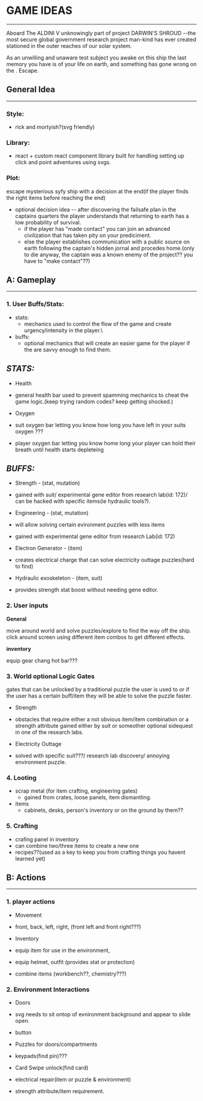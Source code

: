# GAME IDEAS
----------------------------

Aboard The ALDINI V unknowingly part of project DARWIN'S SHROUD --the most secure global government research project man-kind has ever created 
stationed in the outer reaches of our solar system.

As an unwilling and unaware test subject you awake on this ship the last memory you have is of your life on earth, and something has gone wrong on the <Titan II>. Escape.

## **General Idea**
----------------
### **Style:** 
 - rick and mortyish?(svg friendly)

### **Library:** 
 - react + custom react component library built for handling setting up click and point adventures using svgs.

### **Plot:** 
escape mysterious syfy ship with a decision at the end(if the player finds the right items before reaching the end)
 - optional decision idea -- after discovering the failsafe plan in the captains quarters the player understands that returning to earth has a low probability of survival.
	- if the player has "made contact" you can join an advanced civilization that has taken pity on your prediciment.
	- else the player establishes communication with a public source on earth following the captain's 
	hidden jornal and procedes home.(only to die anyway, the captain was a known enemy of the project?? you have to "make contact"??)




## **A: Gameplay**
--------------------------

### **1. User Buffs/Stats:**

 - stats: 
 	- mechanics used to control the flow of the game and create urgency/intensity in the player.\
 - buffs: 
 	- optional mechanics that will create an easier game for the player if the are savvy enough to find them.


 *STATS:*
---------------

- Health
 - general health bar used to prevent spamming mechanics to cheat the game logic.(keep trying random codes? keep getting shocked.)

- Oxygen
 - suit oxygen bar letting you know how long you have left in your suits oxygen ???
 - player oxygen bar letting you know home long your player can hold their breath until health starts depleteing


 *BUFFS:*
--------------

- Strength - (stat, mutation)
 - gained with suit/ experimental gene editor from research lab(id: 172)/ can be hacked with specific items(ie hydraulic tools?).


- Engineering - (stat, mutation)
 - will allow solving certain evironment puzzles with less items
 - gained with experimental gene editor from research Lab(id: 172)


- Electron Generator - (item)
 - creates electrical charge that can solve electricity outtage puzzles(hard to find)

- Hydraulic exoskeleton - (item, suit)
 - provides strength stat boost without needing gene editor.




### 2. User inputs

**General**

move around world and solve puzzles/explore to find the way off the ship.
click around screen using different item combos to get different effects.

**inventory**

equip gear
chang hot bar???


### 3. World optional Logic Gates

gates that can be unlocked by a traditional puzzle the user is used to 
or if the user has a certain buff/item they will be able to solve the puzzle faster.


- Strength
 - obstacles that require either a not obvious item/item combination or a strength attribute gained either by suit or someother optional sidequest in one of the research labs.

- Electricity Outtage
 - solved with specific suit???/ research lab discovery/ annoying environment puzzle.


### 4. Looting

- scrap metal (for item crafting, engineering gates)
  - gained from crates, loose panels, item dismantling.
- items
  - cabinets, desks, person's inventory or on the ground by them??


### 5. Crafting

 - crafing panel in inventory
 - can combine two/three items to create a new one
 - recipes??(used as a key to keep you from crafting things you havent learned yet)








## B: Actions
--------------------

### 1. player actions

- Movement 
 - front, back, left, right, (front left and front right???)


- Inventory
 - equip item for use in the environment,
 - equip helmet, outfit (provides stat or protection)
 - combine items (workbench??, chemistry???)


### 2. Environment Interactions

- Doors
 - svg needs to sit ontop of evnironment background and appear to slide open.
 -  button


- Puzzles for doors/compartments
 - keypads(find pin)???
 - Card Swipe unlock(find card)
 - electrical repair(item or puzzle & environment)
 - strength attribute/item requirement.
















